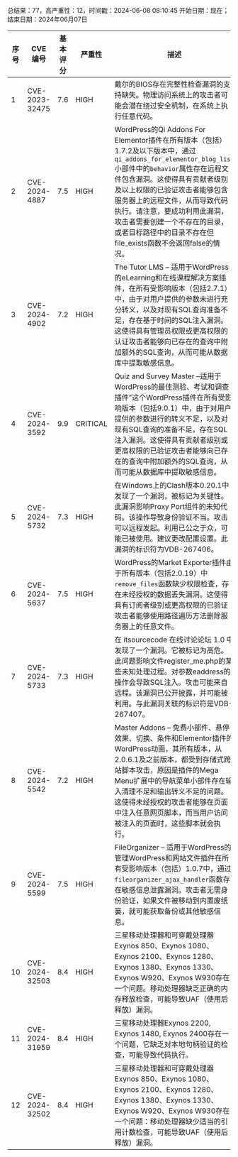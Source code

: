总结果：77，高严重性：12，时间戳：2024-06-08 08:10:45
开始日期：现在；结束日期：2024年06月07日

| 序号 | CVE 编号 | 基本评分 | 严重性 | 描述 | 参考文献 |
|-----|--------|------------|----------|-------------|------------|
| 1 | CVE-2023-32475 | 7.6  | HIGH | 戴尔的BIOS存在完整性检查漏洞的支持缺失。物理访问系统上的攻击者可能会潜在绕过安全机制，在系统上执行任意代码。 | [1]https://www.dell.com/support/kbdoc/en-us/000215644/dsa-2023-222-security-update-for-an-amd-bios-vulnerability |
| 2 | CVE-2024-4887 | 7.5  | HIGH | WordPress的Qi Addons For Elementor插件在所有版本（包括）1.7.2及以下版本中，通过`qi_addons_for_elementor_blog_list`小部件中的`behavior`属性存在远程文件包含漏洞。这使得具有贡献者级别及以上权限的已验证攻击者能够包含服务器上的远程文件，从而导致代码执行。请注意，要成功利用此漏洞，攻击者需要创建一个不存在的目录，或者目标路径中的目录不存在但file_exists函数不会返回false的情况。 | [1]https://plugins.trac.wordpress.org/changeset/3096634/qi-addons-for-elementor/trunk/inc/admin/helpers/helper.php<br>[2]https://www.wordfence.com/threat-intel/vulnerabilities/id/284daad9-d31e-4d29-ac15-ba293ba9640d?source=cve |
| 3 | CVE-2024-4902 | 7.2  | HIGH | The Tutor LMS – 适用于WordPress的eLearning和在线课程解决方案插件，在所有受影响版本（包括2.7.1）中，由于对用户提供的参数未进行充分转义，以及对现有SQL查询准备不足，存在基于时间的SQL注入漏洞。这使得具有管理员权限或更高权限的认证攻击者能够向已存在的查询中附加额外的SQL查询，从而可能从数据库中提取敏感信息。 | [1]https://plugins.trac.wordpress.org/browser/tutor/tags/2.7.0/classes/Utils.php#L1936<br>[2]https://plugins.trac.wordpress.org/changeset?sfp_email=&sfph_mail=&reponame=&new=3098465%40tutor%2Ftrunk&old=3086489%40tutor%2Ftrunk&sfp_email=&sfph_mail=#file8<br>[3]https://www.wordfence.com/threat-intel/vulnerabilities/id/f00e8169-3b8f-44a0-9af2-e81777a913f8?source=cve |
| 4 | CVE-2024-3592 | 9.9  | CRITICAL | Quiz and Survey Master –适用于WordPress的最佳测验、考试和调查插件”这个WordPress插件在所有受影响版本（包括9.0.1）中，由于对用户提供的参数进行的转义不足，以及对现有SQL查询的准备不足，存在SQL注入漏洞。这使得具有贡献者级别或更高权限的已验证攻击者能够向已存在的查询中附加额外的SQL查询，从而可能从数据库中提取敏感信息。 | [1]https://plugins.trac.wordpress.org/changeset/3097878/quiz-master-next/trunk/php/admin/options-page-questions-tab.php<br>[2]https://www.wordfence.com/threat-intel/vulnerabilities/id/fc085413-db43-43e3-9b60-aeb341eed4e1?source=cve |
| 5 | CVE-2024-5732 | 7.3  | HIGH | 在Windows上的Clash版本0.20.1中发现了一个漏洞，被标记为关键性。此漏洞影响Proxy Port组件的未知代码。该操作导致身份验证不当。攻击可以远程发起。利用已公之于众，可能已被使用。建议更改配置设置。此漏洞的标识符为VDB-267406。 | [1]https://github.com/GTA12138/vul/blob/main/clash%20for%20windows.md<br>[2]https://vuldb.com/?ctiid.267406<br>[3]https://vuldb.com/?id.267406<br>[4]https://vuldb.com/?submit.345469 |
| 6 | CVE-2024-5637 | 7.5  | HIGH | WordPress的Market Exporter插件由于所有版本（包括2.0.19）中`remove_files`函数缺少权限检查，存在未经授权的数据丢失漏洞。这使得具有订阅者级别或更高权限的已验证攻击者能够使用路径遍历方法删除服务器上的任意文件。 | [1]https://plugins.trac.wordpress.org/browser/market-exporter/trunk/includes/class-restapi.php#L427<br>[2]https://plugins.trac.wordpress.org/changeset/3098360/market-exporter/trunk/includes/class-restapi.php<br>[3]https://www.wordfence.com/threat-intel/vulnerabilities/id/c3ea4bf9-e109-465e-890a-c2923089fb66?source=cve |
| 7 | CVE-2024-5733 | 7.3  | HIGH | 在 itsourcecode 在线讨论论坛 1.0 中发现了一个漏洞。它被标记为高危。此问题影响文件register_me.php的某些未知处理过程。对参数eaddress的操作会导致SQL注入。攻击可能来自远程。该漏洞已公开披露，并可能被利用。与此漏洞关联的标识符是VDB-267407。 | [1]https://github.com/kingshao0312/cve/issues/1<br>[2]https://vuldb.com/?ctiid.267407<br>[3]https://vuldb.com/?id.267407<br>[4]https://vuldb.com/?submit.351115 |
| 8 | CVE-2024-5542 | 7.2  | HIGH | Master Addons – 免费小部件、悬停效果、切换、条件和Elementor插件的WordPress动画，其所有版本，从2.0.6.1及之前版本，都受到存储式跨站脚本攻击，原因是插件的Mega Menu扩展中的导航菜单小部件存在输入清理不足和输出转义不足的问题。这使得未经授权的攻击者能够在页面中注入任意网页脚本，而当用户访问被注入的页面时，这些脚本就会执行。 | [1]https://plugins.trac.wordpress.org/changeset/3096299/master-addons<br>[2]https://www.wordfence.com/threat-intel/vulnerabilities/id/5151f429-b1f3-43d4-94cf-3ff382b80190?source=cve |
| 9 | CVE-2024-5599 | 7.5  | HIGH | FileOrganizer – 适用于WordPress的管理WordPress和网站文件插件在所有受影响版本（包括）1.0.7中，通过`fileorganizer_ajax_handler`函数存在敏感信息泄露漏洞。攻击者无需身份验证，如果文件被移动到内置废纸篓，就可能获取备份或其他敏感信息。 | [1]https://plugins.trac.wordpress.org/browser/fileorganizer/trunk/main/ajax.php#L85<br>[2]https://plugins.trac.wordpress.org/changeset/3098763/<br>[3]https://www.wordfence.com/threat-intel/vulnerabilities/id/78e7b65d-91f8-477e-b992-3148c1b65d7b?source=cve |
| 10 | CVE-2024-32503 | 8.4  | HIGH | 三星移动处理器和可穿戴处理器Exynos 850、Exynos 1080、Exynos 2100、Exynos 1280、Exynos 1380、Exynos 1330、Exynos W920、Exynos W930存在一个问题。移动处理器缺乏正确的内存释放检查，可能导致UAF（使用后释放）漏洞。 | [1]https://semiconductor.samsung.com/support/quality-support/product-security-updates/ |
| 11 | CVE-2024-31959 | 8.4  | HIGH | 三星移动处理器Exynos 2200, Exynos 1480, Exynos 2400存在一个问题，它缺乏对本地句柄验证的检查，可能导致代码执行。 | [1]https://semiconductor.samsung.com/support/quality-support/product-security-updates/ |
| 12 | CVE-2024-32502 | 8.4  | HIGH | 三星移动处理器和可穿戴处理器Exynos 850、Exynos 1080、Exynos 2100、Exynos 1280、Exynos 1380、Exynos 1330、Exynos W920、Exynos W930存在一个问题：移动处理器缺少适当的引用计数检查，可能导致UAF（使用后释放）漏洞。 | [1]https://semiconductor.samsung.com/support/quality-support/product-security-updates/ |